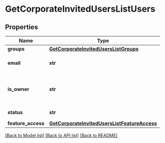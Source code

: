 # GetCorporateInvitedUsersListUsers

## Properties
Name | Type | Description | Notes
------------ | ------------- | ------------- | -------------
**groups** | [**GetCorporateInvitedUsersListGroups**](GetCorporateInvitedUsersListGroups.md) |  | 
**email** | **str** | Email address of the user. | 
**is_owner** | **str** | Flag for indicating is user owner of the organization. | 
**status** | **str** | Status of the invited user. | 
**feature_access** | [**GetCorporateInvitedUsersListFeatureAccess**](GetCorporateInvitedUsersListFeatureAccess.md) |  | 

[[Back to Model list]](../README.md#documentation-for-models) [[Back to API list]](../README.md#documentation-for-api-endpoints) [[Back to README]](../README.md)


